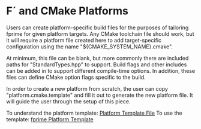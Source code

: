 # F´ and CMake Platforms

Users can create platform-specific build files for the purposes of tailoring fprime
for given platform targets. Any CMake toolchain file should work, but it will require a platform file created here to add target-specific configuration using the name "${CMAKE_SYSTEM_NAME}.cmake".

At minimum, this file can be blank, but more commonly there are included paths for "StandardTypes.hpp" to support.
Build flags and other includes can be added in to support different compile-time options. In addition, these files can define CMake option flags specific to the build.

In order to create a new platform from scratch, the user can copy "platform.cmake.template" and fill it out to generate the new platform file. It will guide the user through the setup of this piece.

To understand the platform template: [Platform Template File](https://github.com/nasa/fprime/blob/release/documentation/docs/UsersGuide/api/cmake/platform/platform-template.md)
To use the template: [fprime Platform Template](https://github.com/nasa/fprime/blob/devel/cmake/platform/platform.cmake.template)
